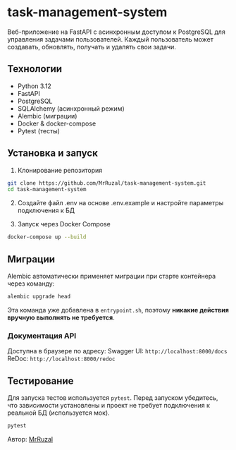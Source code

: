 # task-management-system

Веб-приложение на FastAPI с асинхронным доступом к PostgreSQL для управления задачами пользователей. Каждый пользователь может создавать, обновлять, получать и удалять свои задачи.



## Технологии

- Python 3.12  
- FastAPI  
- PostgreSQL  
- SQLAlchemy (асинхронный режим)  
- Alembic (миграции)  
- Docker & docker-compose  
- Pytest (тесты)  


## Установка и запуск

1. Клонирование репозитория

```bash
git clone https://github.com/MrRuzal/task-management-system.git
cd task-management-system
```

2. Создайте файл .env на основе .env.example и настройте параметры подключения к БД

3. Запуск через Docker Compose

```bash
docker-compose up --build
```


## Миграции

Alembic автоматически применяет миграции при старте контейнера через команду:

```sh
alembic upgrade head
```

Эта команда уже добавлена в `entrypoint.sh`, поэтому **никакие действия вручную выполнять не требуется**.


### Документация API

Доступна в браузере по адресу:
Swagger UI: `http://localhost:8000/docs`
ReDoc: `http://localhost:8000/redoc`



## Тестирование

Для запуска тестов используется `pytest`. Перед запуском убедитесь, что зависимости установлены и проект не требует подключения к реальной БД (используется мок).

```bash
pytest
```

Автор: [MrRuzal](https://github.com/MrRuzal)